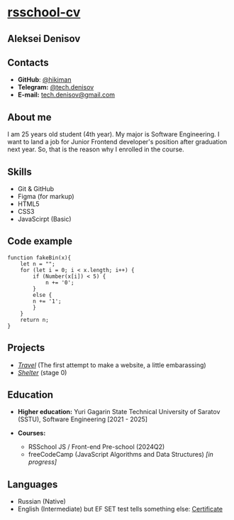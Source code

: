 # [rsschool-cv](https://hikiman.github.io/rsschool-cv/cv)

## Aleksei Denisov

## Contacts
* **GitHub**: [@hikiman](https://github.com/hikiman)
* **Telegram:** [@tech.denisov](https://t.me/tech_denisov)
* **E-mail:** <tech.denisov@gmail.com>

## About me
I am 25 years old student (4th year). My major is Software Engineering. I want to land a job for Junior Frontend developer's position after graduation next year. So, that is the reason why I enrolled in the course.

## Skills
* Git & GitHub
* Figma (for markup)
* HTML5
* CSS3
* JavaScirpt (Basic)

## Code example

    function fakeBin(x){
        let n = "";
        for (let i = 0; i < x.length; i++) {
            if (Number(x[i]) < 5) {
                n += '0';
            }
            else {
            n += '1';
            }
        }
        return n;
    }

## Projects
* [*Travel*](https://hikiman.github.io/travel/) (The first attempt to make a website, a little embarassing)
* [*Shelter*](https://rolling-scopes-school.github.io/hikiman-JSFEPRESCHOOL2024Q2/shelter/main.html) (stage 0)

## Education
* **Higher education:** Yuri Gagarin State Technical University of Saratov (SSTU), Software Engineering [2021 - 2025]

* **Courses:**
    * RSSchool JS / Front-end Pre-school (2024Q2)
    * freeCodeCamp (JavaScript Algorithms and Data Structures) *[in progress]*

## Languages
* Russian (Native)
* English (Intermediate) but EF SET test tells something else: [Certificate](https://cert.efset.org/en/GvGZW7)